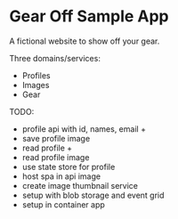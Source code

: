 # Gear Off Sample App
A fictional website to show off your gear.

Three domains/services:

* Profiles
* Images
* Gear

TODO:
* profile api with id, names, email +
* save profile image
* read profile +
* read profile image
* use state store for profile
* host spa in api image
* create image thumbnail service
* setup with blob storage and event grid
* setup in container app
